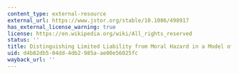 ```yaml
---
content_type: external-resource
external_url: https://www.jstor.org/stable/10.1086/498917
has_external_license_warning: true
license: https://en.wikipedia.org/wiki/All_rights_reserved
status: ''
title: Distinguishing Limited Liability from Moral Hazard in a Model of Entrepreneurship.
uid: d4b82db5-04dd-4db2-985a-ae00e56025fc
wayback_url: ''
---
```

